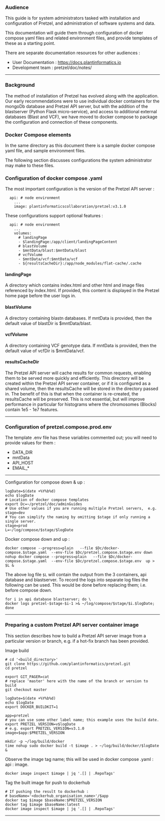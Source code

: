 ### Audience

This guide is for system administrators tasked with installation and configuration of Pretzel, and administration of software systems and data.

This documentation will guide them through configuration of docker compose yaml files and related environment files, and provide templates of these as a starting point.

There are separate documentation resources for other audiences :
- User Documentation : https://docs.plantinformatics.io	
- Development team : pretzel/doc/notes/

---

### Background

The method of installation of Pretzel has evolved along with the application.
Our early recommendations were to use individual docker containers for the mongoDb database and Pretzel API server, but with the addition of the blastserver (Python Flask micro-service), and access to additional external databases (Blast and VCF), we have moved to docker compose to package the configuration and connection of these components.

### Docker Compose elements

In the same directory as this document there is a sample docker compose yaml file, and sample environment files.

The following section discusses configurations the system administrator may make to these files.

### Configuration of docker compose .yaml

The most important configuration is the version of the Pretzel API server :
```
  api: # node environment
    ...
    image: plantinformaticscollaboration/pretzel:v3.1.0
```

These configurations support optional features :

```
  api: # node environment
    ...
    volumes:
      # landingPage
      - $landingPage:/app/client/landingPageContent
      # blastVolume
      - $mntData/blast:$mntData/blast
      # vcfVolume
      - $mntData/vcf:$mntData/vcf
      - ${resultsCacheDir}:/app/node_modules/flat-cache/.cache
```
####	landingPage 
A directory which contains index.html and other html and image files referenced by index.html.  If provided, this content is displayed in the Pretzel home page before the user logs in.

#### blastVolume
A directory containing blastn databases.
If mntData is provided, then the default value of blastDir is $mntData/blast.

#### vcfVolume
A directory containing VCF genotype data.
If mntData is provided, then the default value of vcfDir is $mntData/vcf.

#### resultsCacheDir
The Pretzel API server will cache results for common requests, enabling them to be served more quickly and efficiently.  This directory will be created within the Pretzel API server container, or if it is configured as a shared volume, then the resultsCache will be stored in the directory passed in.  The benefit of this is that when the container is re-created, the resultsCache will be preserved.  This is not essential, but will improve performance in particular for histograms where the chromosomes (Blocks) contain 1e5 - 1e7 features.

---

### Configuration of pretzel.compose.prod.env

The template .env file has these variables commented out;  you will need to provide values for them :
- DATA_DIR
- mntData
- API_HOST
- EMAIL_*


---

Configuration for compose down & up :
```
logDate=$(date +%Y%b%d)
echo $logDate
# Location of docker compose templates
export Dc=~/pretzel/doc/adminGuides
# Use other values if you are running multiple Pretzel servers,  e.g. stage=dev
# You can simplify the naming by omitting $stage if only running a single server.
stage=prod
L=~/log/compose/$stage/$logDate
```

Docker compose down and up :
```
docker compose --progress=plain   --file $Dc/docker-compose.$stage.yaml  --env-file $Dc/pretzel.compose.$stage.env down
nohup docker compose --progress=plain   --file $Dc/docker-compose.$stage.yaml  --env-file $Dc/pretzel.compose.$stage.env  up > $L &
```

The above log file `$L` will contain the output from the 3 containers, api database and blastserver.  To record the logs into separate log files the following can be used.  This would be done before replacing them;  i.e. before compose down.
```
for i in api database blastserver; do \
docker logs pretzel-$stage-$i-1 >& ~/log/compose/$stage/$i.$logDate; done
```

---

### Preparing a custom Pretzel API server container image

This section describes how to build a Pretzel API server image from a particular version or branch, e.g. if a hot-fix branch has been provided.

Image build
```
# cd '<build_directory>'
git clone https://github.com/plantinformatics/pretzel.git
cd pretzel

export GIT_PAGER=cat
# replace 'master' here with the name of the branch or version to build
git checkout master

logDate=$(date +%Y%b%d)
echo $logDate
export DOCKER_BUILDKIT=1

app=pretzel
# you can use some other label name; this example uses the build date.
export PRETZEL_VERSION=v$logDate
# e.g. export PRETZEL_VERSION=v3.1.0
image=$app:$PRETZEL_VERSION

mkdir -p ~/log/build/docker
time nohup sudo docker build -t $image . > ~/log/build/docker/$logDate    &
```

Observe the image tag name; this will be used in docker compose .yaml : api : image.
```
docker image inspect $image | jq '.[] | .RepoTags'
```

Tag the built image for push to dockerhub
```
# If pushing the result to dockerhub :
# baseName='<dockerhub_organisation_name>'/$app
docker tag $image $baseName:$PRETZEL_VERSION
docker tag $image $baseName:latest
docker image inspect $image | jq '.[] | .RepoTags'
```

---
